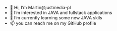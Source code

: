 - 👋 Hi, I’m Martin@justmedia-pl
- 👀 I’m interested in JAVA and fullstack applications
- 🌱 I’m currently learning some new JAVA skils
- 📫 you can reach me on my GitHub profile

<!---
justmedia-pl/justmedia-pl is a ✨ special ✨ repository because its `README.md` (this file) appears on your GitHub profile.
You can click the Preview link to take a look at your changes.
--->
